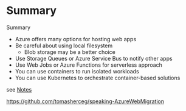 # Summary

Summary
- Azure offers many options for hosting web apps
- Be careful about using local filesystem
  - Blob storage may be a better choice
- Use Storage Queues or Azure Service Bus to notify other apps
- Use Web Jobs or Azure Functions for serverless approach
- You can use containers to run isolated workloads
- You can use Kubernetes to orchestrate container-based solutions

see [Notes](notes.md)

https://github.com/tomasherceg/speaking-AzureWebMigration